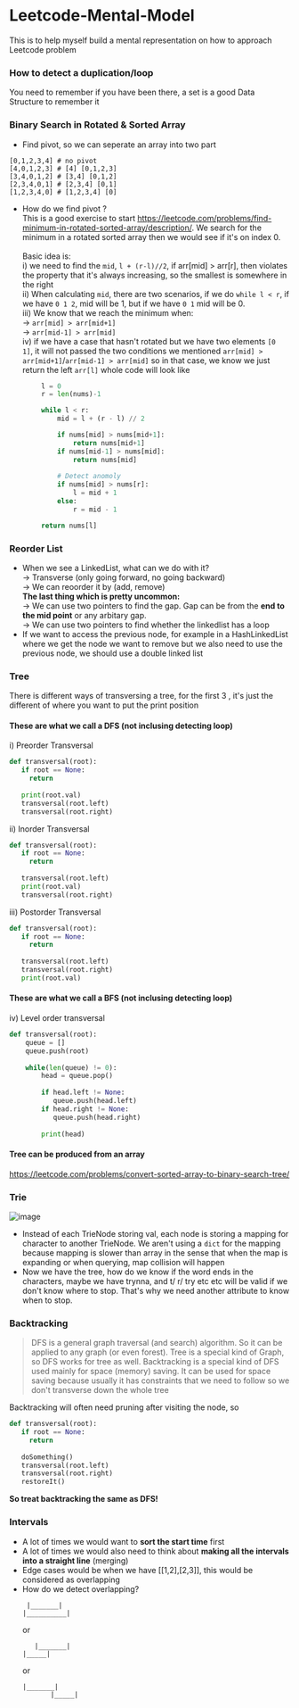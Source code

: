 # Leetcode-Mental-Model
This is to help myself build a mental representation on how to approach Leetcode problem

### How to detect a duplication/loop
You need to remember if you have been there, a set is a good Data Structure to remember it

### Binary Search in Rotated & Sorted Array
* Find pivot, so we can seperate an array into two part
```
[0,1,2,3,4] # no pivot
[4,0,1,2,3] # [4] [0,1,2,3]
[3,4,0,1,2] # [3,4] [0,1,2]
[2,3,4,0,1] # [2,3,4] [0,1]
[1,2,3,4,0] # [1,2,3,4] [0]
```
* How do we find pivot ? <br>
This is a good exercise to start https://leetcode.com/problems/find-minimum-in-rotated-sorted-array/description/. We search for the minimum in a rotated sorted array then we would see if it's on index 0. </br></br>
Basic idea is: <br>
i) we need to find the `mid`, `l + (r-l)//2`, if arr[mid] > arr[r], then violates the property that it's always increasing, so the smallest is somewhere in the right </br>
ii) When calculating `mid`, there are two scenarios, if we do `while l < r`, if we have `0 1 2`, mid will be 1, but if we have `0 1` mid will be 0. </br>
iii) We know that we reach the minimum when: </br>
-> `arr[mid] > arr[mid+1]` </br>
-> `arr[mid-1] > arr[mid]` </br>
iv) if we have a case that hasn't rotated but we have two elements `[0 1]`, it will not passed the two conditions we mentioned `arr[mid] > arr[mid+1]`/`arr[mid-1] > arr[mid]` so in that case, we know we just return the left `arr[l]`
whole code will look like
``` python
        l = 0
        r = len(nums)-1

        while l < r:
            mid = l + (r - l) // 2

            if nums[mid] > nums[mid+1]:
                return nums[mid+1]
            if nums[mid-1] > nums[mid]:
                return nums[mid] 
            
            # Detect anomoly
            if nums[mid] > nums[r]:
                l = mid + 1
            else:
                r = mid - 1

        return nums[l]
```

### Reorder List
* When we see a LinkedList, what can we do with it? </br>
-> Transverse (only going forward, no going backward) </br>
-> We can reoorder it by (add, remove) </br>
**The last thing which is pretty uncommon:** </br>
-> We can use two pointers to find the gap. Gap can be from the **end to the mid point** or any arbitary gap. </br>
-> We can use two pointers to find whether the linkedlist has a loop
* If we want to access the previous node, for example in a HashLinkedList where we get the node we want to remove but we also need to use the previous node, we should use a double linked list

### Tree
There is different ways of transversing a tree, for the first 3 , it's just the different of where you want to put the print position </br>
#### These are what we call a DFS (not inclusing detecting loop)
i) Preorder Transversal
```python
def transversal(root):
   if root == None:
     return 
   
   print(root.val)
   transversal(root.left)
   transversal(root.right)
```
ii) Inorder Transversal
```python
def transversal(root):
   if root == None:
     return 
     
   transversal(root.left)
   print(root.val)
   transversal(root.right)
```
iii) Postorder Transversal
```python
def transversal(root):
   if root == None:
     return 
     
   transversal(root.left)
   transversal(root.right)
   print(root.val)
```
#### These are what we call a BFS (not inclusing detecting loop)
iv) Level order transversal
```python
def transversal(root):
    queue = []
    queue.push(root)
    
    while(len(queue) != 0):
        head = queue.pop()
        
        if head.left != None:
           queue.push(head.left)
        if head.right != None:
           queue.push(head.right)
           
        print(head)
```
#### Tree can be produced from an array
https://leetcode.com/problems/convert-sorted-array-to-binary-search-tree/

### Trie 
![image](https://github.com/lauchokyip/Leetcode-Mental-Model/assets/42656921/4f3d2e25-2756-45ab-8a9b-aa802aa29d08)
* Instead of each TrieNode storing val, each node is storing a mapping for character to another TrieNode. We aren't using a `dict` for the mapping because mapping is slower than array in the sense that when the map is expanding or when querying, map collision will happen
* Now we have the tree, how do we know if the word ends in the characters, maybe we have trynna, and t/ r/ try etc etc will be valid if we don't know where to stop. That's why we need another attribute to know when to stop.

### Backtracking
> DFS is a general graph traversal (and search) algorithm. So it can be applied to any graph (or even forest). Tree is a special kind of Graph, so DFS works for tree as well. Backtracking is a special kind of DFS used mainly for space (memory) saving. It can be used for space saving because usually it has constraints that we need to follow so we don't transverse down the whole tree

Backtracking will often need pruning after visiting the node, so 
```python
def transversal(root):
   if root == None:
     return 
   
   doSomething()
   transversal(root.left)
   transversal(root.right)
   restoreIt()
```

**So treat backtracking the same as DFS!**

### Intervals
* A lot of times we would want to **sort the start time** first
* A lot of times we would also need to think about **making all the intervals into a straight line** (merging)
* Edge cases would be when we have [[1,2],[2,3]], this would be considered as overlapping
* How do we detect overlapping? </br>
  ```
   |_______|
  |__________|
  ```
  or
  ```
     |_______|
  |_____|
  ```
  or
  ```
  |_______|
         |_____|
  ```


